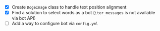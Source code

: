 - [X] Create `DogeImage` class to handle text position alignment
- [X] Find a solution to select words as a bot (`iter_messages` is not available via bot API)
- [ ] Add a way to configure bot via `config.yml`
